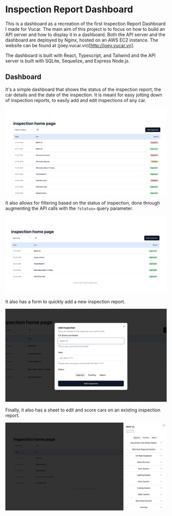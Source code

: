 # Inspection Report Dashboard

This is a dashboard as a recreation of the first Inspection Report Dashboard I made for Vucar. The main aim of this project is to focus on how to build an API server and how to display it in a dashboard. Both the API server and the dashboard are deployed by Nginx, hosted on an AWS EC2 instance. The website can be found at (joey.vucar.vn)[http://joey.vucar.vn].

The dashboard is built with React, Typescript, and Tailwind and the API server is built with SQLite, Sequelize, and Express Node.js.

## Dashboard

It's a simple dashboard that shows the status of the inspection report, the car details and the date of the inspection. It is meant for easy jotting down of inspection reports, to easily add and edit inspections of any car.

![Dashboard](https://github.com/applepiofmyeye/inspection-report/blob/main/public/docs/dashboard_all.png)

It also allows for filtering based on the status of inspection, done through augmenting the API calls with the `?status=` query parameter.

![Dashboard Filter](https://github.com/applepiofmyeye/inspection-report/blob/main/public/docs/dashboard_approved.png)

It also has a form to quickly add a new inspection report.

![Dashboard Form](https://github.com/applepiofmyeye/inspection-report/blob/main/public/docs/add_inspection_dialog.png)

Finally, it also has a sheet to edit and score cars on an existing inspection report.

![Dashboard Form](https://github.com/applepiofmyeye/inspection-report/blob/main/public/docs/inspection_sheet.png)
